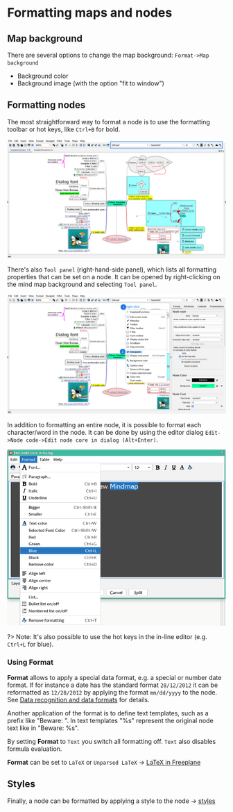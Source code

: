 
# Formatting maps and nodes

## Map background
There are several options to change the map background: `Format->Map background`

* Background color
* Background image (with the option "fit to window")

## Formatting nodes

The most straightforward way to format a node is to use the formatting toolbar or hot keys, like `Ctrl+B` for bold.

![](../images/formatting_toolbar-1'10'2.png ':size=200')

There's also `Tool panel` (right-hand-side panel), which lists all formatting properties that can be set on a node.
It can be opened by right-clicking on the mind map background and selecting `Tool panel`.

![](../images/right-click_for_Tool_panel-1'10'2.png ':size=200')

In addition to formatting an entire node, it is possible to format each character/word in the node.
It can be done by using the editor dialog `Edit->Node code->Edit node core in dialog (Alt+Enter)`.

![](../images/word-level_dialog_formatting-1'10'2.png ':size=200')

?> Note: It's also possible to use the hot keys in the in-line editor (e.g. `Ctrl+L` for blue).

### Using Format

**Format** allows to apply a special data format, e.g. a special or number date format.
If for instance a date has the standard format `28/12/2012` it can be reformatted as `12/28/2012` by applying the format `mm/dd/yyyy` to the node.
See [Data recognition and data formats](Data_recognition_and_data_formats.md) for details.

Another application of the format is to define text templates, such as a prefix like "Beware: ".
In text templates "%s" represent the original node text like in "Beware: %s".

By setting **Format** to `Text` you switch all formatting off.
`Text` also disables formula evaluation.

**Format** can be set to `LaTeX` or `Unparsed LaTeX` → [LaTeX in Freeplane](LaTeX_in_Freeplane.md)

## Styles

Finally, a node can be formatted by applying a style to the node → [styles](styles.md)
